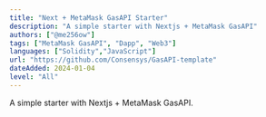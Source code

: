```yaml
---
title: "Next + MetaMask GasAPI Starter"
description: "A simple starter with Nextjs + MetaMask GasAPI"
authors: ["@me256ow"]
tags: ["MetaMask GasAPI", "Dapp", "Web3"]
languages: ["Solidity","JavaScript"]
url: "https://github.com/Consensys/GasAPI-template"
dateAdded: 2024-01-04
level: "All"
---
```


A simple starter with Nextjs + MetaMask GasAPI.